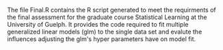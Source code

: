 The file Final.R contains the R script generated to meet the requirments of the final assessment for the graduate course Statistical Learning at the University of Guelph.
It provides the code required to fit multiple generalized linear models (glm) to the single data set and evalute the influences adjusting the glm's hyper parameters have on model fit.
